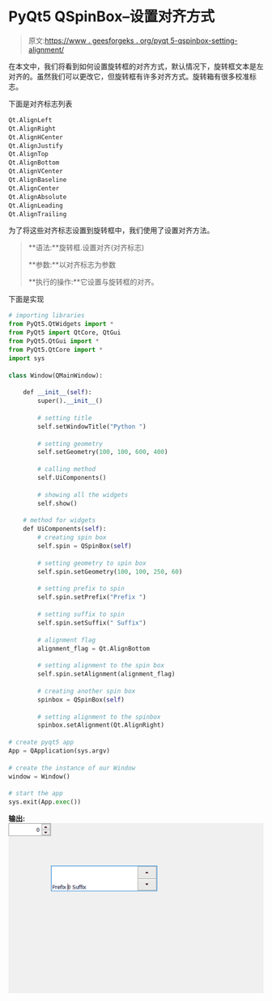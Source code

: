 # PyQt5 QSpinBox–设置对齐方式

> 原文:[https://www . geesforgeks . org/pyqt 5-qspinbox-setting-alignment/](https://www.geeksforgeeks.org/pyqt5-qspinbox-setting-alignment/)

在本文中，我们将看到如何设置旋转框的对齐方式，默认情况下，旋转框文本是左对齐的。虽然我们可以更改它，但旋转框有许多对齐方式。旋转箱有很多校准标志。

下面是对齐标志列表

```py
Qt.AlignLeft    
Qt.AlignRight    
Qt.AlignHCenter    
Qt.AlignJustify
Qt.AlignTop    
Qt.AlignBottom    
Qt.AlignVCenter    
Qt.AlignBaseline
Qt.AlignCenter
Qt.AlignAbsolute    
Qt.AlignLeading
Qt.AlignTrailing

```

为了将这些对齐标志设置到旋转框中，我们使用了设置对齐方法。

> **语法:**旋转框.设置对齐(对齐标志)
> 
> **参数:**以对齐标志为参数
> 
> **执行的操作:**它设置与旋转框的对齐。

下面是实现

```py
# importing libraries
from PyQt5.QtWidgets import * 
from PyQt5 import QtCore, QtGui
from PyQt5.QtGui import * 
from PyQt5.QtCore import * 
import sys

class Window(QMainWindow):

    def __init__(self):
        super().__init__()

        # setting title
        self.setWindowTitle("Python ")

        # setting geometry
        self.setGeometry(100, 100, 600, 400)

        # calling method
        self.UiComponents()

        # showing all the widgets
        self.show()

    # method for widgets
    def UiComponents(self):
        # creating spin box
        self.spin = QSpinBox(self)

        # setting geometry to spin box
        self.spin.setGeometry(100, 100, 250, 60)

        # setting prefix to spin
        self.spin.setPrefix("Prefix ")

        # setting suffix to spin
        self.spin.setSuffix(" Suffix")

        # alignment flag
        alignment_flag = Qt.AlignBottom

        # setting alignment to the spin box
        self.spin.setAlignment(alignment_flag)

        # creating another spin box
        spinbox = QSpinBox(self)

        # setting alignment to the spinbox
        spinbox.setAlignment(Qt.AlignRight)

# create pyqt5 app
App = QApplication(sys.argv)

# create the instance of our Window
window = Window()

# start the app
sys.exit(App.exec())
```

**输出:**
![](img/4f77d90b97c7fe1602f97740c2b00627.png)